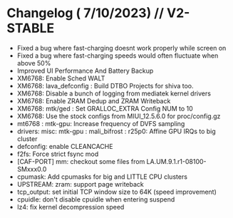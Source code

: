 Changelog ( 7/10/2023) // V2-STABLE
====================================
* Fixed a bug where fast-charging doesnt work properly while screen on
* Fixed a bug where fast-charging speeds would often fluctuate when above 50%
* Improved UI Performance And Battery Backup
* XM6768: Enable Sched WALT
* XM6768: lava_defconfig : Build DTBO Projects for shiva too.
* XM6768: Disable a bunch of logging from mediatek kernel drivers
* XM6768: Enable ZRAM Dedup and ZRAM Writeback
* XM6768: mtk/ged : Set GRALLOC_EXTRA Config NUM to 10 
* XM6768: Use the stock configs from MIUI_12.5.6.0  for proc/config.gz
* mt6768 : mtk-gpu: Increase frequency of DVFS sampling
* drivers: misc: mtk-gpu : mali_bifrost :  r25p0: Affine GPU IRQs to big cluster
* defconfig: enable CLEANCACHE
* f2fs: Force strict fsync mod
* [CAF-PORT] mm: checkout some files from LA.UM.9.1.r1-08100-SMxxx0.0 
* cpumask: Add cpumasks for big and LITTLE CPU clusters
* UPSTREAM: zram: support page writeback 
* tcp_output: set initial TCP window size to 64K (speed improvement) 
* cpuidle: don't disable cpuidle when entering suspend 
* lz4: fix kernel decompression speed
